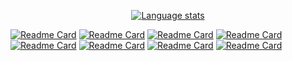 <p align="center">
  <a href="https://github.com/D3r3k23">
    <img src="https://github-readme-stats.vercel.app/api/top-langs/?username=D3r3k23&layout=compact&theme=gruvbox&langs_count=10&exclude_repo=CptS-442,CptS-460" alt="Language stats">
  </a>
</p>

[![Readme Card](https://github-readme-stats.vercel.app/api/pin/?username=D3r3k23&repo=DrkCraft)](https://github.com/D3r3k23/DrkCraft)
[![Readme Card](https://github-readme-stats.vercel.app/api/pin/?username=D3r3k23&repo=LastFmGet)](https://github.com/D3r3k23/LastFmGet)
[![Readme Card](https://github-readme-stats.vercel.app/api/pin/?username=D3r3k23&repo=SpaceRun)](https://github.com/D3r3k23/SpaceRun)
[![Readme Card](https://github-readme-stats.vercel.app/api/pin/?username=D3r3k23&repo=LastFmTimeline)](https://github.com/D3r3k23/LastFmTimeline)
[![Readme Card](https://github-readme-stats.vercel.app/api/pin/?username=D3r3k23&repo=Argv)](https://github.com/D3r3k23/Argv)
[![Readme Card](https://github-readme-stats.vercel.app/api/pin/?username=D3r3k23&repo=argparse-cpp)](https://github.com/D3r3k23/argparse-cpp)
[![Readme Card](https://github-readme-stats.vercel.app/api/pin/?username=D3r3k23&repo=DrkEngine)](https://github.com/D3r3k23/DrkEngine)
[![Readme Card](https://github-readme-stats.vercel.app/api/pin/?username=D3r3k23&repo=strip_markdown)](https://github.com/D3r3k23/strip_markdown)
